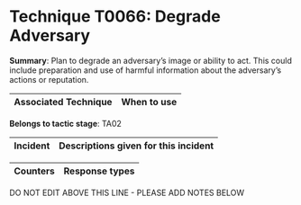 # Technique T0066: Degrade Adversary

**Summary**: Plan to degrade an adversary’s image or ability to act. This could include preparation and use of harmful information about the adversary’s actions or reputation.


| Associated Technique | When to use |
| --------- | ------------------------- |


**Belongs to tactic stage**: TA02


| Incident | Descriptions given for this incident |
| -------- | -------------------- |



| Counters | Response types |
| -------- | -------------- |


DO NOT EDIT ABOVE THIS LINE - PLEASE ADD NOTES BELOW